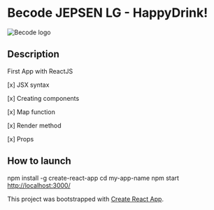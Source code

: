 # Becode  JEPSEN LG - HappyDrink!

![Becode logo](img/becode-logo.png)

## Description

First App with ReactJS

[x] JSX syntax

[x] Creating components

[x] Map function

[x] Render method

[x] Props

## How to launch

npm install -g create-react-app
cd my-app-name
npm start
[http://localhost:3000/](http://localhost:3000/)

This project was bootstrapped with [Create React App](https://github.com/facebook/create-react-app).

